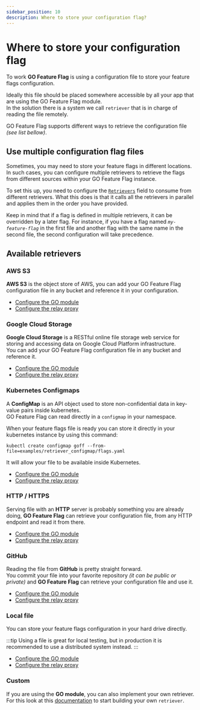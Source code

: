 ```yaml
---
sidebar_position: 10
description: Where to store your configuration flag?
---
```


# Where to store your configuration flag

To work **GO Feature Flag** is using a configuration file to store your feature flags configuration.

Ideally this file should be placed somewhere accessible by all your app that are using the GO Feature Flag module.  
In the solution there is a system we call `retriever` that is in charge of reading the file remotely.

GO Feature Flag supports different ways to retrieve the configuration file _(see list bellow)_.

## Use multiple configuration flag files
Sometimes, you may need to store your feature flags in different locations.
In such cases, you can configure multiple retrievers to retrieve the flags from different sources within your GO Feature
Flag instance.

To set this up, you need to configure the [`Retrievers`](../go_module/configuration#configuration-fields) field to 
consume from different retrievers.
What this does is that it calls all the retrievers in parallel and applies them in the order you have provided.

Keep in mind that if a flag is defined in multiple retrievers, it can be overridden by a later flag. For instance, 
if you have a flag named _`my-feature-flag`_ in the first file and another flag with the same name in the second file, the second configuration will take precedence.

## Available retrievers
### AWS S3

**AWS S3** is the object store of AWS, you can add your GO Feature Flag configuration file in any bucket and reference it in your configuration.

- [Configure the GO module](../go_module/store_file/s3.md) 
- [Configure the relay proxy](../relay_proxy/configure_relay_proxy#s3)

### Google Cloud Storage

**Google Cloud Storage** is a RESTful online file storage web service for storing and accessing data on Google Cloud Platform infrastructure.  
You can add your GO Feature Flag configuration file in any bucket and reference it.

- [Configure the GO module](../go_module/store_file/google_cloud_storage.md) 
- [Configure the relay proxy](../relay_proxy/configure_relay_proxy#google-storage)

### Kubernetes Configmaps

A **ConfigMap** is an API object used to store non-confidential data in key-value pairs inside kubernetes.  
GO Feature Flag can read directly in a `configmap` in your namespace.

When your feature flags file is ready you can store it directly in your kubernetes instance by using this command:

```shell
kubectl create configmap goff --from-file=examples/retriever_configmap/flags.yaml
```

It will allow your file to be available inside Kubernetes.

- [Configure the GO module](../go_module/store_file/kubernetes_configmaps.md) 
- [Configure the relay proxy](../relay_proxy/configure_relay_proxy#kubernetes-configmap)

### HTTP / HTTPS

Serving file with an **HTTP** server is probably something you are already doing, **GO Feature Flag** can retrieve your configuration file, from 
any HTTP endpoint and read it from there.

- [Configure the GO module](../go_module/store_file/http.md) 
- [Configure the relay proxy](../relay_proxy/configure_relay_proxy#http)

### GitHub

Reading the file from **GitHub** is pretty straight forward.  
You commit your file into your favorite repository _(it can be public or private)_ and **GO Feature Flag** can retrieve your configuration file and use it.

- [Configure the GO module](../go_module/store_file/github.md) 
- [Configure the relay proxy](../relay_proxy/configure_relay_proxy#github)

### Local file

You can store your feature flags configuration in your hard drive directly.

:::tip
Using a file is great for local testing, but in production it is recommended to use a distributed system instead.
:::

- [Configure the GO module](../go_module/store_file/file.md) 
- [Configure the relay proxy](../relay_proxy/configure_relay_proxy#file)

### Custom

If you are using the **GO module**, you can also implement your own retriever.  
For this look at this [documentation](../go_module/store_file/custom.md) to start building your own `retriever`.
